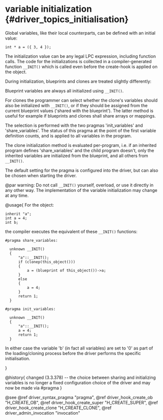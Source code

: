 variable initialization {#driver_topics_initialisation}
=======================================================
Global variables, like their local counterparts, can be defined with an initial value:

~~~{.c}
int * a = ({ 3, 4 });

~~~
The initialization value can be any legal LPC expression, including function calls. The code for the initializations is collected in a compiler-generated function `__INIT()` which is called even before the create-hook is applied on the object.

During initialization, blueprints and clones are treated slightly differently:

Blueprint variables are always all initialized using `__INIT()`.

For clones the programmer can select whether the clone's variables should also be initialized with `__INIT()`, or if they should be assigned from the current blueprint values ('shared with the blueprint'). The latter method is useful for example if blueprints and clones shall share arrays or mappings.

The selection is performed with the two pragmas 'init_variables' and 'share_variables'. The status of this pragma at the point of the first variable definition counts, and is applied to all variables in the program.

The clone initialization method is evaluated per-program, i.e. if an inherited program defines 'share_variables' and the child program doesn't, only the inherited variables are initialized from the blueprint, and all others from `__INIT()`.

The default setting for the pragma is configured into the driver, but can also be chosen when starting the driver.

@par warning: Do not call `__INIT()` yourself, overload, or use it directly in any other way. The implementation of the variable initialization may change at any time.

@usage{
For the object:

~~~{.c}
inherit "a";
int a = 4;
int b;

~~~
the compiler executes the equivalent of these `__INIT()` functions:

~~~{.c}
#pragma share_variables:

  unknown __INIT()
  {
      "a"::__INIT();
      if (clonep(this_object()))
      {
          a = (blueprint of this_object())->a;
      }
      else
      {
          a = 4;
      }
      return 1;
  }

#pragma init_variables:

  unknown __INIT()
  {
      "a"::__INIT();
      a = 4;
      return 1;
  }

~~~
In either case the variable 'b' (in fact all variables) are set to '0' as part of the loading/cloning process before the driver performs the specific initialisation.

}

@history{
changed (3.3.378) -- the choice between sharing and initializing variables is no longer a fixed configuration choice of the driver and may now be made via #pragma
}

@see @ref driver_syntax_pragma "pragma", @ref driver_hook_create_ob "H_CREATE_OB", @ref driver_hook_create_super "H_CREATE_SUPER", @ref driver_hook_create_clone "H_CREATE_CLONE", @ref driver_admin_invocation "invocation"
